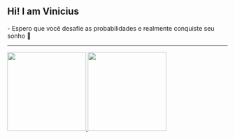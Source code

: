 ## Hi! I am Vinicius

<p>- Espero que você desafie as probabilidades e realmente conquiste seu sonho 💙</p>

---

<div>
  <a href="https://github.com/zv1n1">
  <img height="180em" src="https://github-readme-stats.vercel.app/api?username=zv1n1&show_icons=true&theme=synthwave&include_all_commits=true&count_private=true"/>
  <img height="180em" src="https://github-readme-stats.vercel.app/api/top-langs/?username=zv1n1&layout=compact&langs_count=16&theme=synthwave"/>
</div>
  
